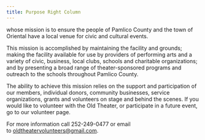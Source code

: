 ```yaml
---
title: Purpose Right Column
---
```

whose mission is to ensure the people of Pamlico County and the town of Oriental have a local venue for civic and cultural events. 

This mission is accomplished by maintaining the facility and grounds; making the facility available for use by providers of performing arts and a variety of civic, business, local clubs, schools and charitable organizations; and by presenting a broad range of theater-sponsored programs and outreach to the schools throughout Pamlico County.

The ability to achieve this mission relies on the support and participation of our members, individual donors, community businesses, service organizations, grants and volunteers on stage and behind the scenes.  If you would like to volunteer with the Old Theater, or participate in a future event, go to our volunteer page. 


For more information call 252-249-0477 or email to [oldtheatervolunteers@gmail.com](oldtheatervolunteers@gmail.com).

